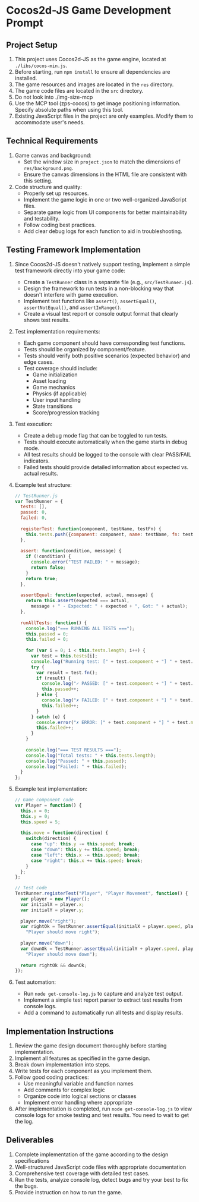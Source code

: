 # Cocos2d-JS Game Development Prompt
## Project Setup
1. This project uses Cocos2d-JS as the game engine, located at
   `./libs/cocos-min.js`.
2. Before starting, run `npm install` to ensure all dependencies are installed.
3. The game resources and images are located in the `res` directory.
4. The game code files are located in the `src` directory.
5. Do not look into ./img-size-mcp
6. Use the MCP tool (zps-cocos) to get image positioning information. Specify
   absolute paths when using this tool.
7. Existing JavaScript files in the project are only examples. Modify them to
   accommodate user's needs.

## Technical Requirements
1. Game canvas and background:
   - Set the window size in `project.json` to match the dimensions of
     `res/background.png`.
   - Ensure the canvas dimensions in the HTML file are consistent with this
     setting.
2. Code structure and quality:
   - Properly set up resources.
   - Implement the game logic in one or two well-organized JavaScript files.
   - Separate game logic from UI components for better maintainability and
     testability.
   - Follow coding best practices.
   - Add clear debug logs for each function to aid in troubleshooting.

## Testing Framework Implementation
1. Since Cocos2d-JS doesn't natively support testing, implement a simple test framework directly into your game code:
   - Create a `TestRunner` class in a separate file (e.g., `src/TestRunner.js`).
   - Design the framework to run tests in a non-blocking way that doesn't interfere with game execution.
   - Implement test functions like `assert()`, `assertEqual()`, `assertNotEqual()`, and `assertInRange()`.
   - Create a visual test report or console output format that clearly shows test results.

2. Test implementation requirements:
   - Each game component should have corresponding test functions.
   - Tests should be organized by component/feature.
   - Tests should verify both positive scenarios (expected behavior) and edge cases.
   - Test coverage should include:
     - Game initialization
     - Asset loading
     - Game mechanics
     - Physics (if applicable)
     - User input handling
     - State transitions
     - Score/progression tracking

3. Test execution:
   - Create a debug mode flag that can be toggled to run tests.
   - Tests should execute automatically when the game starts in debug mode.
   - All test results should be logged to the console with clear PASS/FAIL indicators.
   - Failed tests should provide detailed information about expected vs. actual results.

4. Example test structure:
   ```javascript
   // TestRunner.js
   var TestRunner = {
     tests: [],
     passed: 0,
     failed: 0,
     
     registerTest: function(component, testName, testFn) {
       this.tests.push({component: component, name: testName, fn: testFn});
     },
     
     assert: function(condition, message) {
       if (!condition) {
         console.error("TEST FAILED: " + message);
         return false;
       }
       return true;
     },
     
     assertEqual: function(expected, actual, message) {
       return this.assert(expected === actual, 
         message + " - Expected: " + expected + ", Got: " + actual);
     },
     
     runAllTests: function() {
       console.log("=== RUNNING ALL TESTS ===");
       this.passed = 0;
       this.failed = 0;
       
       for (var i = 0; i < this.tests.length; i++) {
         var test = this.tests[i];
         console.log("Running test: [" + test.component + "] " + test.name);
         try {
           var result = test.fn();
           if (result) {
             console.log("✓ PASSED: [" + test.component + "] " + test.name);
             this.passed++;
           } else {
             console.log("✗ FAILED: [" + test.component + "] " + test.name);
             this.failed++;
           }
         } catch (e) {
           console.error("✗ ERROR: [" + test.component + "] " + test.name + " - " + e.message);
           this.failed++;
         }
       }
       
       console.log("=== TEST RESULTS ===");
       console.log("Total tests: " + this.tests.length);
       console.log("Passed: " + this.passed);
       console.log("Failed: " + this.failed);
     }
   };
   ```

5. Example test implementation:
   ```javascript
   // Game component code
   var Player = function() {
     this.x = 0;
     this.y = 0;
     this.speed = 5;
     
     this.move = function(direction) {
       switch(direction) {
         case "up": this.y -= this.speed; break;
         case "down": this.y += this.speed; break;
         case "left": this.x -= this.speed; break;
         case "right": this.x += this.speed; break;
       }
     };
   };
   
   // Test code
   TestRunner.registerTest("Player", "Player Movement", function() {
     var player = new Player();
     var initialX = player.x;
     var initialY = player.y;
     
     player.move("right");
     var rightOk = TestRunner.assertEqual(initialX + player.speed, player.x, 
       "Player should move right");
     
     player.move("down");
     var downOk = TestRunner.assertEqual(initialY + player.speed, player.y, 
       "Player should move down");
     
     return rightOk && downOk;
   });
   ```

6. Test automation:
   - Run `node get-console-log.js` to capture and analyze test output.
   - Implement a simple test report parser to extract test results from console logs.
   - Add a command to automatically run all tests and display results.

## Implementation Instructions
1. Review the game design document thoroughly before starting implementation.
2. Implement all features as specified in the game design.
3. Break down implementation into steps.
4. Write tests for each component as you implement them.
5. Follow good coding practices:
   - Use meaningful variable and function names
   - Add comments for complex logic
   - Organize code into logical sections or classes
   - Implement error handling where appropriate
6. After implementation is completed, run `node get-console-log.js` to view console logs for smoke testing and test results. You need to wait to get the log.  

## Deliverables
1. Complete implementation of the game according to the design specifications
2. Well-structured JavaScript code files with appropriate documentation
3. Comprehensive test coverage with detailed test cases.
4. Run the tests, analyze console log, detect bugs and try your best to fix the bugs. 
5. Provide instruction on how to run the game. 